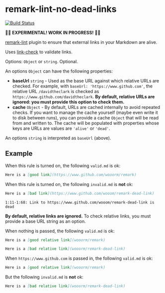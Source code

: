# remark-lint-no-dead-links

[![Build Status](https://travis-ci.org/davidtheclark/remark-lint-no-dead-links.svg?branch=master)](https://travis-ci.org/davidtheclark/remark-lint-no-dead-links)

🚧🚧 **EXPERIMENTAL! WORK IN PROGRESS!** 🚧🚧

[remark-lint](https://github.com/wooorm/remark-lint) plugin to ensure that external links in your Markdown are alive.

Uses [link-check](https://github.com/tcort/link-check) to validate links.

Options: `Object` or `string`. Optional.

An options `Object` can have the following properties:

- **baseUrl** `string` - Used as the base URL against which relative URLs are checked.
  For example, with `baseUrl: 'https://www.github.com'`, the relative URL `/davidtheclark` is checked as `https://www.github.com/davidtheclark`.
  **By default, relative URLs are ignored: you must provide this option to check them.**
- **cache** `Object` - By default, URLs are cached internally to avoid repeated checks.
  If you want to manage the cache yourself (maybe even write it to disk between runs), you can provide a cache `Object` that will be read from and written to.
  The cache will be populated with properties whose keys are URLs are values are `'alive'` or `'dead'`.

An options `string` is interpreted as `baseUrl` (above).

## Example

When this rule is turned on, the following `valid.md` is ok:

```md
Here is a [good link](https://www.github.com/wooorm/remark)
```

When this rule is turned on, the following `invalid.md` is **not** ok:

```md
Here is a [bad link](https://www.github.com/wooom/remark-dead-link)
```

```
1:11-1:68: Link to https://www.github.com/wooom/remark-dead-link is dead
```

**By default, relative links are ignored.**
To check relative links, you must provide a base URL string as an option.

When nothing is passed, the following `valid.md` is ok:

```md
Here is a [good relative link](wooorm/remark)

Here is a [bad relative link](wooorm/remark-dead-link)
```

When `https://www.github.com` is passed in, the following `valid.md` is ok:

```md
Here is a [good relative link](wooorm/remark)
```

But the following `invalid.md` is **not** ok:

```md
Here is a [bad relative link](wooorm/remark-dead-link)
```
